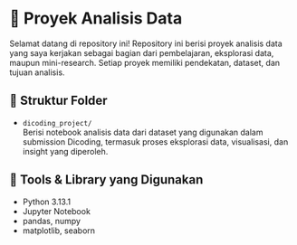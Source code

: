 # 🧠 Proyek Analisis Data

Selamat datang di repository ini! Repository ini berisi proyek analisis data yang saya kerjakan sebagai bagian dari pembelajaran, eksplorasi data, maupun mini-research. Setiap proyek memiliki pendekatan, dataset, dan tujuan analisis.

## 📁 Struktur Folder

- `dicoding_project/`  
  Berisi notebook analisis data dari dataset yang digunakan dalam submission Dicoding, termasuk proses eksplorasi data, visualisasi, dan insight yang diperoleh.
  
## 🧰 Tools & Library yang Digunakan

- Python 3.13.1
- Jupyter Notebook
- pandas, numpy
- matplotlib, seaborn
